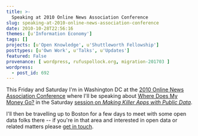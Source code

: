 ```yaml
---
title: >-
  Speaking at 2010 Online News Association Conference
slug: speaking-at-2010-online-news-association-conference
date: 2010-10-28T22:56:16
themes: [u'Information Economy']
tags: []
projects: [u'Open Knowledge', u'Shuttleworth Fellowship']
posttypes: [u'Own Work', u'Talks', u'Updates']
featured: False
provenance: [ wordpress, rufuspollock.org, migration-201703 ]
wordpress:
  - post_id: 692
---
```


This Friday and Saturday I'm in Washington DC at the [2010 Online News Association Conference](http://conference.journalists.org/2010conference/) where I'll be speaking about [Where Does My Money Go?](http://www.wheredoesmymoneygo.org/) in the Saturday [session on *Making Killer Apps with Public Data*](http://ona10schedule.journalists.org/type/general+session).

I'll then be travelling up to Boston for a few days to meet with some open data folks there -- if you're in that area and interested in open data or related matters please [get in touch](/about/).


